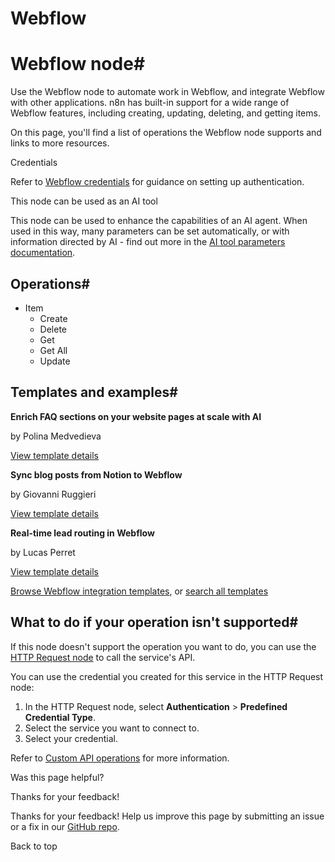 # Webflow

[ ](https://github.com/n8n-io/n8n-docs/edit/main/docs/integrations/builtin/app-nodes/n8n-nodes-base.webflow.md "Edit this page")

# Webflow node#

Use the Webflow node to automate work in Webflow, and integrate Webflow with other applications. n8n has built-in support for a wide range of Webflow features, including creating, updating, deleting, and getting items. 

On this page, you'll find a list of operations the Webflow node supports and links to more resources.

Credentials

Refer to [Webflow credentials](../../credentials/webflow/) for guidance on setting up authentication. 

This node can be used as an AI tool

This node can be used to enhance the capabilities of an AI agent. When used in this way, many parameters can be set automatically, or with information directed by AI - find out more in the [AI tool parameters documentation](../../../../advanced-ai/examples/using-the-fromai-function/).

## Operations#

  * Item
    * Create
    * Delete
    * Get
    * Get All
    * Update



## Templates and examples#

**Enrich FAQ sections on your website pages at scale with AI**

by Polina Medvedieva

[View template details](https://n8n.io/workflows/2434-enrich-faq-sections-on-your-website-pages-at-scale-with-ai/)

**Sync blog posts from Notion to Webflow**

by Giovanni Ruggieri

[View template details](https://n8n.io/workflows/2293-sync-blog-posts-from-notion-to-webflow/)

**Real-time lead routing in Webflow**

by Lucas Perret

[View template details](https://n8n.io/workflows/2033-real-time-lead-routing-in-webflow/)

[Browse Webflow integration templates](https://n8n.io/integrations/webflow/), or [search all templates](https://n8n.io/workflows/)

## What to do if your operation isn't supported#

If this node doesn't support the operation you want to do, you can use the [HTTP Request node](../../core-nodes/n8n-nodes-base.httprequest/) to call the service's API.

You can use the credential you created for this service in the HTTP Request node: 

  1. In the HTTP Request node, select **Authentication** > **Predefined Credential Type**.
  2. Select the service you want to connect to.
  3. Select your credential.



Refer to [Custom API operations](../../../custom-operations/) for more information.

Was this page helpful? 

Thanks for your feedback! 

Thanks for your feedback! Help us improve this page by submitting an issue or a fix in our [GitHub repo](https://github.com/n8n-io/n8n-docs). 

Back to top 
